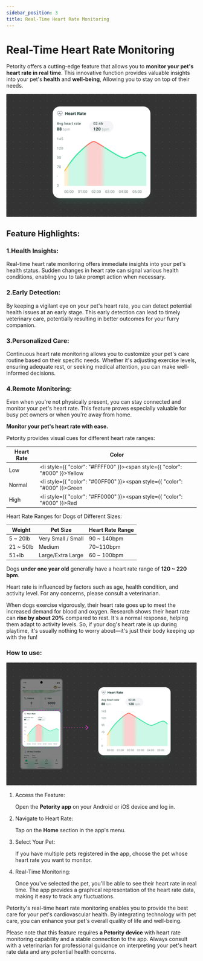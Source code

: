 ```yaml
---
sidebar_position: 3
title: Real-Time Heart Rate Monitoring
---
```


# Real-Time Heart Rate Monitoring
Petority offers a cutting-edge feature that allows you to **monitor your pet's heart rate in real time**. This innovative function provides valuable insights into your pet's **health** and **well-being**, Allowing you to stay on top of their needs.

![Real-Time Heart Rate](/img/heart/Heart-Rate1.jpg)

## Feature Highlights:
### 1.Health Insights:
Real-time heart rate monitoring offers immediate insights into your pet's health status. Sudden changes in heart rate can signal various health conditions, enabling you to take prompt action when necessary.
### 2.Early Detection: 
By keeping a vigilant eye on your pet's heart rate, you can detect potential health issues at an early stage. This early detection can lead to timely veterinary care, potentially resulting in better outcomes for your furry companion.
### 3.Personalized Care:
Continuous heart rate monitoring allows you to customize your pet's care routine based on their specific needs. Whether it's adjusting exercise levels, ensuring adequate rest, or seeking medical attention, you can make well-informed decisions.
### 4.Remote Monitoring:
Even when you're not physically present, you can stay connected and monitor your pet's heart rate. This feature proves especially valuable for busy pet owners or when you're away from home.

**Monitor your pet's heart rate with ease.**

Petority provides visual cues for different heart rate ranges:
 
| Heart Rate   | Color   |
| ----------- | ----------- |
| Low    | <li style={{ "color": "#FFFF00" }}><span style={{ "color": "#000" }}>Yellow</span></li> |
|  Normal  |  <li style={{ "color": "#00FF00" }}><span style={{ "color": "#000" }}>Green</span></li> |
| High      |  <li style={{ "color": "#FF0000" }}><span style={{ "color": "#000" }}>Red</span></li> |

Heart Rate Ranges for Dogs of Different Sizes:

 | Weight  | Pet Size | Heart Rate Range   | 
| ----------- | ----------- | ----------- | 
|  5 ~ 20lb  | Very Small / Small | 90 ~ 140bpm   | 
| 21 ~ 50lb |  Medium  |70~110bpm | 
| 51+lb  | Large/Extra Large | 60 ~ 100bpm   | 

Dogs **under one year old** generally have a heart rate range of **120 ~ 220 bpm**.

Heart rate is influenced by factors such as age, health condition, and activity level. For any concerns, please consult a veterinarian.

When dogs exercise vigorously, their heart rate goes up to meet the increased demand for blood and oxygen. Research shows their heart rate can **rise by about 20%** compared to rest. It's a normal response, helping them adapt to activity levels. So, if your dog's heart rate is up during playtime, it's usually nothing to worry about—it's just their body keeping up with the fun!

### How to use:
![steps](/img/heart/Heart-Rate2.jpg)

1. Access the Feature:

    Open the **Petority app** on your Android or iOS device and log in.
2. Navigate to Heart Rate: 

    Tap on the **Home** section in the app's menu.
3. Select Your Pet: 

    If you have multiple pets registered in the app, choose the pet whose heart rate you want to monitor.
4. Real-Time Monitoring:

    Once you've selected the pet, you'll be able to see their heart rate in real time. The app provides a graphical representation of the heart rate data, making it easy to track any fluctuations.

Petority's real-time heart rate monitoring enables you to provide the best care for your pet's cardiovascular health. By integrating technology with pet care, you can enhance your pet's overall quality of life and well-being. 

Please note that this feature requires **a Petority device** with heart rate monitoring capability and a stable connection to the app. Always consult with a veterinarian for professional guidance on interpreting your pet's heart rate data and any potential health concerns. 
